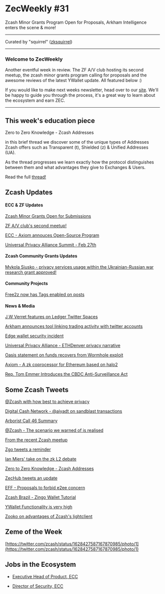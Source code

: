 # ZecWeekly #31

Zcash Minor Grants Program Open for Proposals, Arkham Intelligence enters the scene & more!

---

Curated by "squirrel" ([zksquirrel](https://twitter.com/zksquirrel))

---

### Welcome to ZecWeekly

Another eventful week in review. The ZF A/V club hosting its second meetup, the zcash minor grants program calling for proposals and the awesome reviews of the latest YWallet update. All featured below :) 

If you would like to make next weeks newsletter, head over to our [site](https://zechub.notion.site/Help-Build-ZecHub-9f4aaa45f37d438dac56025449604d96). We'll be happy to guide you through the process, it's a great way to learn about the ecosystem and earn ZEC.

---

## This week's education piece

Zero to Zero Knowledge - Zcash Addresses

in this brief thread we discover some of the unique types of Addresses Zcash offers such as Transparent (t), Shielded (z) & Unified Addresses (UA). 

As the thread progresses we learn exactly how the protocol distinguishes between them and what advantages they give to Exchanges & Users.  

Read the full [thread!](https://twitter.com/ZecHub/status/1628498645627666432)


## Zcash Updates


#### ECC & ZF Updates

[Zcash Minor Grants Open for Submissions](https://zfnd.org/launching-the-zcash-minor-grants-program/)

[ZF A/V club's second meetup!](https://twitter.com/ZFAVClub/status/1628816793962786817)

[ECC - Axiom annouces Open-Source Program](https://twitter.com/ElectricCoinCo/status/1629189437383901184)

[Universal Privacy Alliance Summit - Feb 27th](https://lu.ma/0r6ggwwv)


#### Zcash Community Grants Updates

[Mykola Siusko - privacy services usage within the Ukrainian-Russian war research grant approved!](https://forum.zcashcommunity.com/t/privacy-services-from-zcash-to-status-usage-within-the-ukrainian-russian-war-research/43940/8)



#### Community Projects

[Free2z now has Tags enabled on posts](https://twitter.com/free2zcash/status/1628351612371537921)



#### News & Media

[J.W Verret features on Ledger Twitter Spaces](https://twitter.com/Ledger/status/1628104267360763913)

[Arkham announces tool linking trading activity with twitter accounts](https://twitter.com/ArkhamIntel/status/1628431928037904386)

[Edge wallet security incident](https://edge.app/blog/company-news/edge-security-incident-urgent-notice/)

[Universal Privacy Alliance - ETHDenver privacy narrative](https://twitter.com/zcash_community/status/1628517668977270789)

[Oasis statement on funds recovers from Wormhole exploit](https://blog.oasis.app/statement-regarding-the-transactions-from-the-oasis-multisig-on-21st-feb-2023/)

[Axiom - A zk coprocessor for Ethereum based on halo2](https://twitter.com/axiom_xyz/status/1625178232952860673)

[Rep. Tom Emmer Introduces the CBDC Anti-Surveillance Act](https://twitter.com/GOPMajorityWhip/status/1628397390024638466)



## Some Zcash Tweets

[@Zcash with how best to achieve privacy](https://twitter.com/zcash/status/1627790564912517121)

[Digital Cash Network - @aiyadt on sandblast transactions](https://twitter.com/DigitalCashNet/status/1628809332652376067)

[Arborist Call 46 Summary](https://twitter.com/zksquirrel/status/1629021480372641800?cxt=HHwWkIC90fmZuZstAAAA)

[@Zcash - The scenario we warned of is realised](https://twitter.com/zcash/status/1628771108982849539)

[From the recent Zcash meetup](https://twitter.com/mad_parks/status/1628793215561404417)

[Zgo tweets a reminder](https://twitter.com/ZGoCashApp/status/1627749874773987342?cxt=HHwWnMC40eH49pYtAAAA)

[Ian Miers' take on the zk L2 debate](https://twitter.com/secparam/status/1627389524568317953)

[Zero to Zero Knowledge - Zcash Addresses](https://twitter.com/ZecHub/status/1628498645627666432)

[ZecHub tweets an update](https://twitter.com/ZecHub/status/1628092542901157895)

[EFF - Proposals to forbid e2ee concern](https://twitter.com/EFF/status/1629284133280317440)

[Zcash Brazil - Zingo Wallet Tutorial](https://twitter.com/zcashbrazil/status/1629582592319053824)

[YWallet Functionality is very high](https://twitter.com/roommatemusing/status/1627556361746919425)

[Zooko on advantages of Zcash's lightclient](https://twitter.com/zooko/status/1629618706103017472)

## Zeme of the Week

[https://twitter.com/zcash/status/1628427587167870985/photo/1](https://twitter.com/zcash/status/1628427587167870985/photo/1)


## Jobs in the Ecosystem

- [Executive Head of Product, ECC](https://apply.workable.com/electric-coin-company/j/6ACEC09B90/)

- [Director of Security, ECC](https://apply.workable.com/electric-coin-company/j/E68A4C20E2/)
